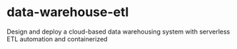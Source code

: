 # data-warehouse-etl
Design and deploy a cloud-based data warehousing system with serverless ETL automation and containerized 
